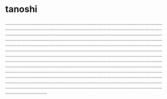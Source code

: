 # tanoshi
.............................................................................................................................................................................................................................................................................................................................................................................................................................................................................................................................................................................................................................................................................................................................................................................................................................................................................................................................................................................................................................................................................................................................................................................................................................................................................................................................................................................................................................................................................................................................................................................................................................................................................................................